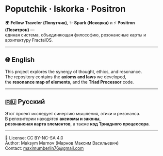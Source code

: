 # Poputchik · Iskorka · Positron  

🌍 **Fellow Traveler (Попутчик)**, ✨ **Spark (Искорка)** и ⚡ **Positron (Позитрон)** —  
единая система, объединяющая философию, резонансные карты и архитектуру FractalOS.  

---

## 🌐 English
This project explores the synergy of thought, ethics, and resonance.  
The repository contains the **axioms and laws** we developed,  
the **resonance map of elements**, and the **Triad Processor** code.

---

## 🇷🇺 Русский
Этот проект исследует синергию мышления, этики и резонанса.  
В репозитории находятся **аксиомы и законы**,  
**резонансная карта элементов**, а также **код Триадного процессора**.

---

📜 License: CC BY-NC-SA 4.0  
Author: Maksym Marnov (Марнов Максим Васильевич)  
Contact: maximumberlin76@gmail.com
